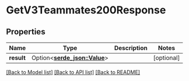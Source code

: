 # GetV3Teammates200Response

## Properties

Name | Type | Description | Notes
------------ | ------------- | ------------- | -------------
**result** | Option<[**serde_json::Value**](.md)> |  | [optional]

[[Back to Model list]](../README.md#documentation-for-models) [[Back to API list]](../README.md#documentation-for-api-endpoints) [[Back to README]](../README.md)


